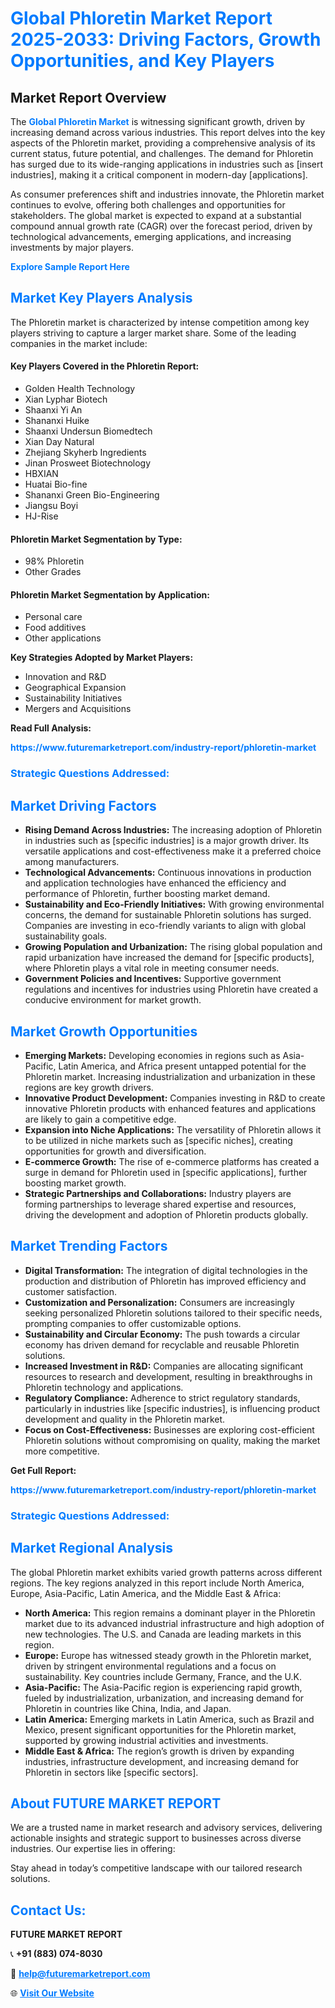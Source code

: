 <h1 style="color: #007BFF;">Global Phloretin Market Report 2025-2033: Driving Factors, Growth Opportunities, and Key Players</h1>

<section id="overview">
<h2>Market Report Overview</h2>
<p>The <a href="https://www.futuremarketreport.com/industry-report/phloretin-market" style="color: #007BFF; text-decoration: none;"><strong>Global Phloretin Market</strong></a> is witnessing significant growth, driven by increasing demand across various industries. This report delves into the key aspects of the Phloretin market, providing a comprehensive analysis of its current status, future potential, and challenges. The demand for Phloretin has surged due to its wide-ranging applications in industries such as [insert industries], making it a critical component in modern-day [applications].</p>
<p>As consumer preferences shift and industries innovate, the Phloretin market continues to evolve, offering both challenges and opportunities for stakeholders. The global market is expected to expand at a substantial compound annual growth rate (CAGR) over the forecast period, driven by technological advancements, emerging applications, and increasing investments by major players.</p>
</section>

<section id="overview">
<p><a href="https://www.futuremarketreport.com/request-sample/reportId=60884" style="color: #007BFF; text-decoration: none;"><strong>Explore Sample Report Here</strong></a></p>
</section>

<section id="key-players">
<h2 style="color: #007BFF;">Market Key Players Analysis</h2>
<p>The Phloretin market is characterized by intense competition among key players striving to capture a larger market share. Some of the leading companies in the market include:</p>
<h4>Key Players Covered in the Phloretin Report:</h4>
<ul><li>Golden Health Technology</li><li>Xian Lyphar Biotech</li><li>Shaanxi Yi An</li><li>Shananxi Huike</li><li>Shaanxi Undersun Biomedtech</li><li>Xian Day Natural</li><li>Zhejiang Skyherb Ingredients</li><li>Jinan Prosweet Biotechnology</li><li>HBXIAN</li><li>Huatai Bio-fine</li><li>Shananxi Green Bio-Engineering</li><li>Jiangsu Boyi</li><li>HJ-Rise</li></ul>
<h4>Phloretin Market Segmentation by Type:</h4>
<ul><li>98% Phloretin</li><li>Other Grades</li></ul>

<h4>Phloretin Market Segmentation by Application:</h4>
<ul><li>Personal care</li><li>Food additives</li><li>Other applications</li></ul>
<p><strong>Key Strategies Adopted by Market Players:</strong></p>
<ul>
<li>Innovation and R&D</li>
<li>Geographical Expansion</li>
<li>Sustainability Initiatives</li>
<li>Mergers and Acquisitions</li>
</ul>
</section>

<section>
<p><strong>Read Full Analysis: </strong></p><a href="https://www.futuremarketreport.com/industry-report/phloretin-market" style="color: #007BFF; text-decoration: none;"><strong>https://www.futuremarketreport.com/industry-report/phloretin-market</strong></a>
<h3 style="color: #007BFF;">Strategic Questions Addressed:</h3>
</section>

<section id="driving-factors">
<h2 style="color: #007BFF;">Market Driving Factors</h2>
<ul>
<li><strong>Rising Demand Across Industries:</strong> The increasing adoption of Phloretin in industries such as [specific industries] is a major growth driver. Its versatile applications and cost-effectiveness make it a preferred choice among manufacturers.</li>
<li><strong>Technological Advancements:</strong> Continuous innovations in production and application technologies have enhanced the efficiency and performance of Phloretin, further boosting market demand.</li>
<li><strong>Sustainability and Eco-Friendly Initiatives:</strong> With growing environmental concerns, the demand for sustainable Phloretin solutions has surged. Companies are investing in eco-friendly variants to align with global sustainability goals.</li>
<li><strong>Growing Population and Urbanization:</strong> The rising global population and rapid urbanization have increased the demand for [specific products], where Phloretin plays a vital role in meeting consumer needs.</li>
<li><strong>Government Policies and Incentives:</strong> Supportive government regulations and incentives for industries using Phloretin have created a conducive environment for market growth.</li>
</ul>
</section>

<section id="growth-opportunities">
<h2 style="color: #007BFF;">Market Growth Opportunities</h2>
<ul>
<li><strong>Emerging Markets:</strong> Developing economies in regions such as Asia-Pacific, Latin America, and Africa present untapped potential for the Phloretin market. Increasing industrialization and urbanization in these regions are key growth drivers.</li>
<li><strong>Innovative Product Development:</strong> Companies investing in R&D to create innovative Phloretin products with enhanced features and applications are likely to gain a competitive edge.</li>
<li><strong>Expansion into Niche Applications:</strong> The versatility of Phloretin allows it to be utilized in niche markets such as [specific niches], creating opportunities for growth and diversification.</li>
<li><strong>E-commerce Growth:</strong> The rise of e-commerce platforms has created a surge in demand for Phloretin used in [specific applications], further boosting market growth.</li>
<li><strong>Strategic Partnerships and Collaborations:</strong> Industry players are forming partnerships to leverage shared expertise and resources, driving the development and adoption of Phloretin products globally.</li>
</ul>
</section>

<section id="trending-factors">
<h2 style="color: #007BFF;">Market Trending Factors</h2>
<ul>
<li><strong>Digital Transformation:</strong> The integration of digital technologies in the production and distribution of Phloretin has improved efficiency and customer satisfaction.</li>
<li><strong>Customization and Personalization:</strong> Consumers are increasingly seeking personalized Phloretin solutions tailored to their specific needs, prompting companies to offer customizable options.</li>
<li><strong>Sustainability and Circular Economy:</strong> The push towards a circular economy has driven demand for recyclable and reusable Phloretin solutions.</li>
<li><strong>Increased Investment in R&D:</strong> Companies are allocating significant resources to research and development, resulting in breakthroughs in Phloretin technology and applications.</li>
<li><strong>Regulatory Compliance:</strong> Adherence to strict regulatory standards, particularly in industries like [specific industries], is influencing product development and quality in the Phloretin market.</li>
<li><strong>Focus on Cost-Effectiveness:</strong> Businesses are exploring cost-efficient Phloretin solutions without compromising on quality, making the market more competitive.</li>
</ul>
</section>

<section>
<p><strong>Get Full Report: </strong></p><a href="https://www.futuremarketreport.com/industry-report/phloretin-market" style="color: #007BFF; text-decoration: none;"><strong>https://www.futuremarketreport.com/industry-report/phloretin-market</strong></a>
<h3 style="color: #007BFF;">Strategic Questions Addressed:</h3>
</section>


<section id="regional-analysis">
<h2 style="color: #007BFF;">Market Regional Analysis</h2>
<p>The global Phloretin market exhibits varied growth patterns across different regions. The key regions analyzed in this report include North America, Europe, Asia-Pacific, Latin America, and the Middle East & Africa:</p>
<ul>
<li><strong>North America:</strong> This region remains a dominant player in the Phloretin market due to its advanced industrial infrastructure and high adoption of new technologies. The U.S. and Canada are leading markets in this region.</li>
<li><strong>Europe:</strong> Europe has witnessed steady growth in the Phloretin market, driven by stringent environmental regulations and a focus on sustainability. Key countries include Germany, France, and the U.K.</li>
<li><strong>Asia-Pacific:</strong> The Asia-Pacific region is experiencing rapid growth, fueled by industrialization, urbanization, and increasing demand for Phloretin in countries like China, India, and Japan.</li>
<li><strong>Latin America:</strong> Emerging markets in Latin America, such as Brazil and Mexico, present significant opportunities for the Phloretin market, supported by growing industrial activities and investments.</li>
<li><strong>Middle East & Africa:</strong> The region’s growth is driven by expanding industries, infrastructure development, and increasing demand for Phloretin in sectors like [specific sectors].</li>
</ul>
</section>

<footer>
<h2 style="color: #007BFF;">About FUTURE MARKET REPORT</h2>
<p>We are a trusted name in market research and advisory services, delivering actionable insights and strategic support to businesses across diverse industries. Our expertise lies in offering:</p>

<p>Stay ahead in today’s competitive landscape with our tailored research solutions.</p>

<h2 style="color: #007BFF;">Contact Us:</h2>
<p><strong>FUTURE MARKET REPORT</strong></p>
<p>📞 <strong>+91 (883) 074-8030</strong></p>
<p>📧 <strong><a href="mailto:help@futuremarketreport.com" style="color: #007BFF;">help@futuremarketreport.com</a></strong></p>
<p>🌐 <strong><a href="https://www.futuremarketreport.com/" style="color: #007BFF;">Visit Our Website</a></strong></p>
</footer>